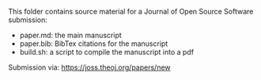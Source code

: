 This folder contains source material for a Journal of Open Source Software
submission:
- paper.md: the main manuscript
- paper.bib: BibTex citations for the manuscript
- build.sh: a script to compile the manuscript into a pdf

Submission via: https://joss.theoj.org/papers/new
